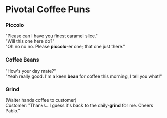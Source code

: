 # Pivotal Coffee Puns

### Piccolo
"Please can I have you finest caramel slice."  
"Will this one here do?"  
"Oh no no no. Please __piccolo__-er one; that one just there."

### Coffee Beans
"How's your day mate?"  
"Yeah really good. I'm a keen __bean__ for coffee this morning, I tell you what!"

### Grind
(Waiter hands coffee to customer)  
Customer: "Thanks...I guess it's back to the daily-__grind__ for me. Cheers Pablo."
